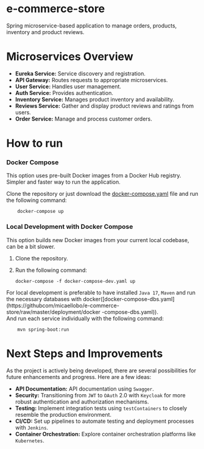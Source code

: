 # e-commerce-store

Spring microservice-based application to manage orders, products, inventory and product reviews.

# Microservices Overview

- **Eureka Service:** Service discovery and registration.
- **API Gateway:** Routes requests to appropriate microservices.
- **User Service:** Handles user management.
- **Auth Service:** Provides authentication.
- **Inventory Service:** Manages product inventory and availability.
- **Reviews Service:** Gather and display product reviews and ratings from users.
- **Order Service:** Manage and process customer orders.

# How to run

### Docker Compose

This option uses pre-built Docker images from a Docker Hub registry. Simpler and faster way to run the application.

Clone the repository or just download the
[docker-compose.yaml](https://github.com/micaellobo/e-commerce-store/raw/master/deployment/docker-compose.yaml) file and
run the following command:

        docker-compose up

### Local Development with Docker Compose

This option builds new Docker images from your current local codebase, can be a bit slower.

1. Clone the repository.
2. Run the following command:

       docker-compose -f docker-compose-dev.yaml up

For local development is preferable to have installed `Java 17`, `Maven` and run the necessary databases with
docker([docker-compose-dbs.yaml](https://githubcom/micaellobo/e-commerce-store/raw/master/deployment/docker
-compose-dbs.yaml)). \
And run each service individually with the following command:

        mvn spring-boot:run

# Next Steps and Improvements

As the project is actively being developed, there are several possibilities for future enhancements and progress. Here
are a few ideas:

- **API Documentation:** API documentation using `Swagger`.
- **Security:** Transitioning from `JWT` to `OAuth` 2.0 with `Keycloak` for more robust authentication and authorization
  mechanisms.
- **Testing:** Implement integration tests using `testContainers` to closely resemble the production environment.
- **CI/CD:** Set up pipelines to automate testing and deployment processes with `Jenkins`.
- **Container Orchestration:** Explore container orchestration platforms like `Kubernetes`.
